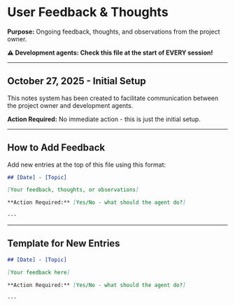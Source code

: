 # User Feedback & Thoughts

**Purpose:** Ongoing feedback, thoughts, and observations from the project owner.

**⚠️ Development agents: Check this file at the start of EVERY session!**

---

## October 27, 2025 - Initial Setup

This notes system has been created to facilitate communication between the project owner and development agents.

**Action Required:** No immediate action - this is just the initial setup.

---

## How to Add Feedback

Add new entries at the top of this file using this format:

```markdown
## [Date] - [Topic]

[Your feedback, thoughts, or observations]

**Action Required:** [Yes/No - what should the agent do?]

---
```

---

## Template for New Entries

```markdown
## [Date] - [Topic]

[Your feedback here]

**Action Required:** [Yes/No - what should the agent do?]

---
```

